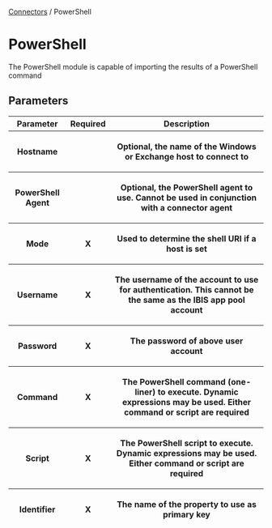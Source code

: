 <a href="javascript:void(0)" class="help-trigger"
data-helpkey="SysPage_Connector">Connectors</a> / PowerShell

# PowerShell

The PowerShell module is capable of importing the results of a
PowerShell command

## Parameters

<table class="table table-bordered">
<thead class="thead-light">
<tr class="header">
<th>Parameter</th>
<th class="text-center">Required</th>
<th>Description</th>
</tr>
<tr class="odd">
<th><p>Hostname</p></th>
<th></th>
<th><p>Optional, the name of the Windows or Exchange host to connect
to</p></th>
</tr>
<tr class="header">
<th><p>PowerShell Agent</p></th>
<th></th>
<th><p>Optional, the PowerShell agent to use. Cannot be used in
conjunction with a connector agent</p></th>
</tr>
<tr class="odd">
<th><p>Mode</p></th>
<th><p><strong>X</strong></p></th>
<th><p>Used to determine the shell URI if a host is set</p></th>
</tr>
<tr class="header">
<th><p>Username</p></th>
<th><p><strong>X</strong></p></th>
<th><p>The username of the account to use for authentication. This
cannot be the same as the IBIS app pool account</p></th>
</tr>
<tr class="odd">
<th><p>Password</p></th>
<th><p><strong>X</strong></p></th>
<th><p>The password of above user account</p></th>
</tr>
<tr class="header">
<th><p>Command</p></th>
<th><p><strong>X</strong></p></th>
<th><p>The PowerShell command (one-liner) to execute. Dynamic
expressions may be used. Either command or script are required</p></th>
</tr>
<tr class="odd">
<th><p>Script</p></th>
<th><p><strong>X</strong></p></th>
<th><p>The PowerShell script to execute. Dynamic expressions may be
used. Either command or script are required</p></th>
</tr>
<tr class="header">
<th><p>Identifier</p></th>
<th><p><strong>X</strong></p></th>
<th><p>The name of the property to use as primary key</p></th>
</tr>
</thead>
&#10;</table>
